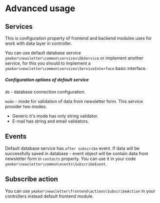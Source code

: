 Advanced usage
==============

Services
--------
This is configuration property of frontend and backend modules
uses for work with data layer in controller.

You can use default database service `ymaker\newsletter\common\services\DbService`
or implement another service, for this you should to implement a `ymaker\newsletter\common\services\ServiceInterface`
basic interface.

##### Configuration options of default service
`db` - database connection configuration.

`mode` - mode for validation of data from newsletter form. This service provider two modes:

* Generic it's mode has only string validator.
* E-mail has string and email validators.

Events
------
Default database service has `after subscribe` event. If data will be successfully saved in database - 
event object will be contain data from newsletter form in `contacts` property.
You can use it in your code `ymaker\newsletter\common\events\SubscribeEvent`.

Subscribe action
----------------
You can use `ymaker\newsletter\frontend\actions\SubscribeAction` in your controllers instead
default frontend module.